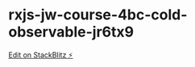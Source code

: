 # rxjs-jw-course-4bc-cold-observable-jr6tx9

[Edit on StackBlitz ⚡️](https://stackblitz.com/edit/rxjs-jw-course-4bc-cold-observable-jr6tx9)